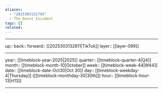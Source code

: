 ```yaml
---
aliases:
  - "2025303132745"
  - The Donut Incident
tags: []
related:
---
```




***

up:: 
back:: 
forward:: [[2025303132811|TikTok]]
layer:: [[layer-099]]

***

year:: [[timeblock-year-2025|2025]]
quarter:: [[timeblock-quarter-4|Q4]]
month:: [[timeblock-month-10|October]]
week:: [[timeblock-week-44|W44]]
date:: [[timeblock-date-Oct30|Oct 30]]
day:: [[timeblock-weekday-4|Thursday]] ([[timeblock-monthday-30|30th]])
hour:: [[timeblock-hour-13|H13]]

***
